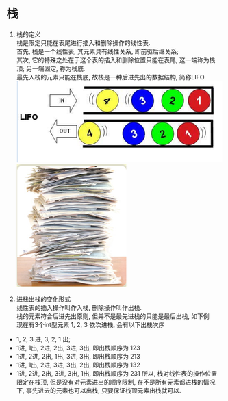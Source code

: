 # 栈

1. 栈的定义  
栈是限定只能在表尾进行插入和删除操作的线性表.  
首先, 栈是一个线性表, 其元素具有线性关系, 即前驱后继关系;  
其次, 它的特殊之处在于这个表的插入和删除位置只能在表尾, 这一端称为栈顶; 另一端固定, 称为栈底.   
最先入栈的元素只能在栈底, 故栈是一种后进先出的数据结构, 简称LIFO.
![1-1](https://github.com/shuanghong/Data-Structures-and-Algorithms/blob/master/DataStruct/Stack/images/Stack_Diagram_0.PNG)
![1-2](https://github.com/shuanghong/Data-Structures-and-Algorithms/blob/master/DataStruct/Stack/images/Stack_Diagram_1.PNG)

2. 进栈出栈的变化形式  
线性表的插入操作叫作入栈, 删除操作叫作出栈.  
栈的元素符合后进先出原则, 但并不是最先进栈的只能是最后出栈, 如下例  
现在有3个int型元素 1, 2, 3 依次进栈, 会有以下出栈次序
 * 1, 2, 3 进, 3, 2, 1 出;
 * 1进, 1出, 2进, 2出, 3进, 3出, 即出栈顺序为 123
 * 1进, 2进, 2出, 1出, 3进, 3出, 即出栈顺序为 213
 * 1进, 1出, 2进, 3进, 3出, 2出, 即出栈顺序为 132
 * 1进, 2进, 2出, 3进, 3出, 1出, 即出栈顺序为 231
所以, 栈对线性表的操作位置限定在栈顶, 但是没有对元素进出的顺序限制, 在不是所有元素都进栈的情况下, 事先进去的元素也可以出栈, 只要保证栈顶元素出栈就可以.

